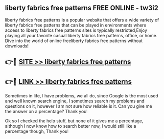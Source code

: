 ## liberty fabrics free patterns FREE ONLINE - tw3i2

liberty fabrics free patterns is a popular website that offers a wide variety of liberty fabrics free patterns that can be played in environments where access to liberty fabrics free patterns sites is typically restricted,Enjoy playing all your favorite casual liberty fabrics free patterns, office, or home. Dive into the world of online freeliberty fabrics free patterns without downloads!

## 👉🔴 [SITE >> liberty fabrics free patterns](http://news.freeplayer.one?title=liberty_fabrics_free_patterns&ref=FRRE)

## 👉🔴 [LINK >> liberty fabrics free patterns](http://news.freeplayer.one?title=liberty_fabrics_free_patterns&ref=FREE)

Sometimes in life, I have problems, we all do, since Google is the most used and well known search engine, I sometimes search my problems and questions on it, however I am not sure how reliable is it. Can you give me the answer on a percentage? Thank you!

Ok so I checked the help stuff, but none of it gives me a percentage, although I now know how to search better now, I would still like a percentage though, Thank you!